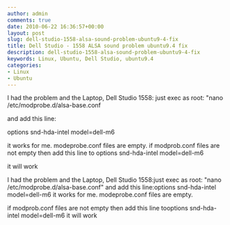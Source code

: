 ```yaml
---
author: admin
comments: true
date: 2010-06-22 16:36:57+00:00
layout: post
slug: dell-studio-1558-alsa-sound-problem-ubuntu9-4-fix
title: Dell Studio - 1558 ALSA sound problem ubuntu9.4 fix
description: dell-studio-1558-alsa-sound-problem-ubuntu9-4-fix
keywords: Linux, Ubuntu, Dell Studio, ubuntu9.4
categories:
- Linux
- Ubuntu
---
```


I had the problem and the Laptop, Dell Studio 1558:
just exec as root: "nano /etc/modprobe.d/alsa-base.conf

and add this line:

options snd-hda-intel model=dell-m6 <!--more-->

it works for me. modeprobe.conf files are empty.
if modprob.conf files are not empty then add this line to
options snd-hda-intel model=dell-m6

it will work

I had the problem and the Laptop, Dell Studio 1558:just exec as root: "nano /etc/modprobe.d/alsa-base.conf"
and add this line:options snd-hda-intel model=dell-m6
it works for me. modeprobe.conf files are empty.

if modprob.conf files are not empty then add this line tooptions snd-hda-intel model=dell-m6 it will work
